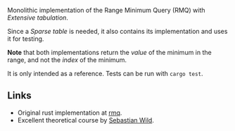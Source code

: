 Monolithic implementation of the Range Minimum Query (RMQ) with _Extensive tabulation_.

Since a _Sparse table_ is needed, it also contains its implementation and uses it for testing.

**Note** that both implementations return the _value_ of the minimum in the range, and not the _index_ of the minimum.

It is only intended as a reference. Tests can be run with `cargo test`.

## Links
- Original rust implementation at [rmq](https://github.com/birc-stormtroopers/rmq).
- Excellent theoretical course by [Sebastian Wild](https://www.youtube.com/watch?v=YMvn64UhEfA).